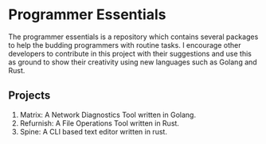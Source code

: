 # Programmer Essentials
The programmer essentials is a repository which contains several packages to help the budding programmers with routine tasks.
I encourage other developers to contribute in this project with their suggestions and use this as ground to show their creativity using new languages such as Golang and Rust.

## Projects
1. Matrix: A Network Diagnostics Tool written in Golang.
2. Refurnish: A File Operations Tool written in Rust.
3. Spine: A CLI based text editor written in rust.
